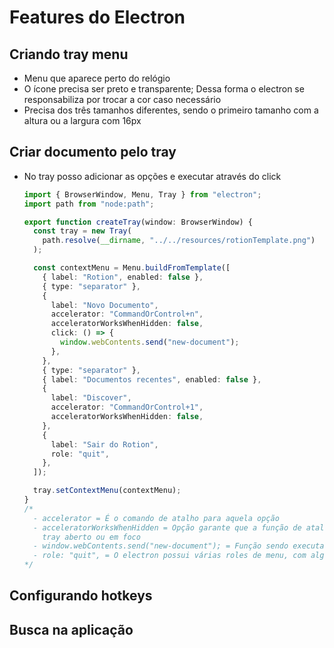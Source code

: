 # Features do Electron

## Criando tray menu

- Menu que aparece perto do relógio
- O ícone precisa ser preto e transparente; Dessa forma o electron se responsabiliza por trocar a cor caso necessário
- Precisa dos três tamanhos diferentes, sendo o primeiro tamanho com a altura ou a largura com 16px

## Criar documento pelo tray

- No tray posso adicionar as opções e executar através do click

  ```ts
  import { BrowserWindow, Menu, Tray } from "electron";
  import path from "node:path";

  export function createTray(window: BrowserWindow) {
    const tray = new Tray(
      path.resolve(__dirname, "../../resources/rotionTemplate.png")
    );

    const contextMenu = Menu.buildFromTemplate([
      { label: "Rotion", enabled: false },
      { type: "separator" },
      {
        label: "Novo Documento",
        accelerator: "CommandOrControl+n",
        acceleratorWorksWhenHidden: false,
        click: () => {
          window.webContents.send("new-document");
        },
      },
      { type: "separator" },
      { label: "Documentos recentes", enabled: false },
      {
        label: "Discover",
        accelerator: "CommandOrControl+1",
        acceleratorWorksWhenHidden: false,
      },
      {
        label: "Sair do Rotion",
        role: "quit",
      },
    ]);

    tray.setContextMenu(contextMenu);
  }
  /*
    - accelerator = É o comando de atalho para aquela opção
    - acceleratorWorksWhenHidden = Opção garante que a função de atalho so será executada quando o app estiver com o
      tray aberto ou em foco
    - window.webContents.send("new-document"); = Função sendo executada(enviada) do main para o renderer
    - role: "quit", = O electron possui várias roles de menu, com algumas funcionalidades pré setadas
  */
  ```

## Configurando hotkeys

## Busca na aplicação
